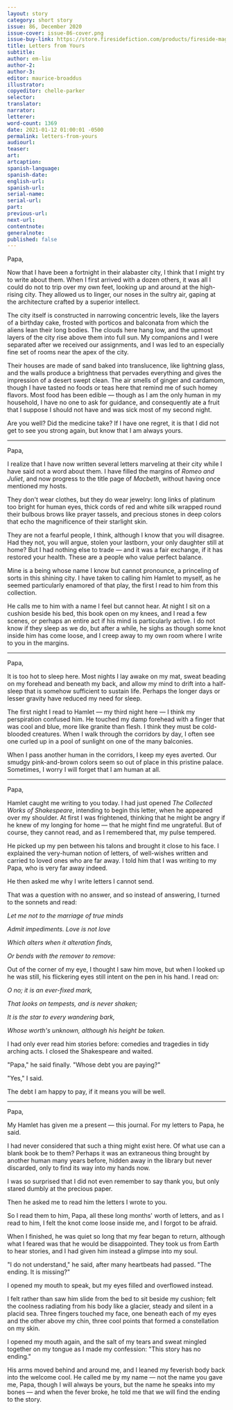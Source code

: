 ```yaml
---
layout: story
category: short story
issue: 86, December 2020
issue-cover: issue-86-cover.png
issue-buy-link: https://store.firesidefiction.com/products/fireside-magazine-issue-86-december-2020
title: Letters from Yours
subtitle:
author: em-liu
author-2:
author-3:
editor: maurice-broaddus
illustrator:
copyeditor: chelle-parker
selector:
translator:
narrator:
letterer:
word-count: 1369
date: 2021-01-12 01:00:01 -0500
permalink: letters-from-yours
audiourl:
teaser:
art:
artcaption:
spanish-language:
spanish-date:
english-url:
spanish-url:
serial-name:
serial-url:
part:
previous-url:
next-url:
contentnote:
generalnote:
published: false
---
```

Papa,

Now that I have been a fortnight in their alabaster city, I think that I might try to write about them. When I first arrived with a dozen others, it was all I could do not to trip over my own feet, looking up and around at the high-rising city. They allowed us to linger, our noses in the sultry air, gaping at the architecture crafted by a superior intellect.

The city itself is constructed in narrowing concentric levels, like the layers of a birthday cake, frosted with porticos and balconata from which the aliens lean their long bodies. The clouds here hang low, and the upmost layers of the city rise above them into full sun. My companions and I were separated after we received our assignments, and I was led to an especially fine set of rooms near the apex of the city.

Their houses are made of sand baked into translucence, like lightning glass, and the walls produce a brightness that pervades everything and gives the impression of a desert swept clean. The air smells of ginger and cardamom, though I have tasted no foods or teas here that remind me of such homey flavors. Most food has been edible — though as I am the only human in my household, I have no one to ask for guidance, and consequently ate a fruit that I suppose I should not have and was sick most of my second night.

Are you well? Did the medicine take? If I have one regret, it is that I did not get to see you strong again, but know that I am always yours.

----

Papa,

I realize that I have now written several letters marveling at their city while I have said not a word about them. I have filled the margins of _Romeo and Juliet_, and now progress to the title page of _Macbeth_, without having once mentioned my hosts.

They don't wear clothes, but they do wear jewelry: long links of platinum too bright for human eyes, thick cords of red and white silk wrapped round their bulbous brows like prayer tassels, and precious stones in deep colors that echo the magnificence of their starlight skin.

They are not a fearful people, I think, although I know that you will disagree. Had they not, you will argue, stolen your lastborn, your only daughter still at home? But I had nothing else to trade — and it was a fair exchange, if it has restored your health. These are a people who value perfect balance.

Mine is a being whose name I know but cannot pronounce, a princeling of sorts in this shining city. I have taken to calling him Hamlet to myself, as he seemed particularly enamored of that play, the first I read to him from this collection.

He calls me to him with a name I feel but cannot hear. At night I sit on a cushion beside his bed, this book open on my knees, and I read a few scenes, or perhaps an entire act if his mind is particularly active. I do not know if they sleep as we do, but after a while, he sighs as though some knot inside him has come loose, and I creep away to my own room where I write to you in the margins.

----

Papa,

It is too hot to sleep here. Most nights I lay awake on my mat, sweat beading on my forehead and beneath my back, and allow my mind to drift into a half-sleep that is somehow sufficient to sustain life. Perhaps the longer days or lesser gravity have reduced my need for sleep.

The first night I read to Hamlet — my third night here — I think my perspiration confused him. He touched my damp forehead with a finger that was cool and blue, more like granite than flesh. I think they must be cold-blooded creatures. When I walk through the corridors by day, I often see one curled up in a pool of sunlight on one of the many balconies.

When I pass another human in the corridors, I keep my eyes averted. Our smudgy pink-and-brown colors seem so out of place in this pristine palace. Sometimes, I worry I will forget that I am human at all.

----

Papa,

Hamlet caught me writing to you today. I had just opened _The Collected Works of Shakespeare_, intending to begin this letter, when he appeared over my shoulder. At first I was frightened, thinking that he might be angry if he knew of my longing for home — that he might find me ungrateful. But of course, they cannot read, and as I remembered that, my pulse tempered.

He picked up my pen between his talons and brought it close to his face. I explained the very-human notion of letters, of well-wishes written and carried to loved ones who are far away. I told him that I was writing to my Papa, who is very far away indeed.

He then asked me why I write letters I cannot send.

That was a question with no answer, and so instead of answering, I turned to the sonnets and read:

_Let me not to the marriage of true minds_

_Admit impediments. Love is not love_

_Which alters when it alteration finds,_

_Or bends with the remover to remove:_

Out of the corner of my eye, I thought I saw him move, but when I looked up he was still, his flickering eyes still intent on the pen in his hand. I read on:

_O no; it is an ever-fixed mark,_

_That looks on tempests, and is never shaken;_

_It is the star to every wandering bark,_

_Whose worth's unknown, although his height be taken._

I had only ever read him stories before: comedies and tragedies in tidy arching acts. I closed the Shakespeare and waited.

"Papa," he said finally. "Whose debt you are paying?"

"Yes," I said.

The debt I am happy to pay, if it means you will be well.

----

Papa,

My Hamlet has given me a present — this journal. For my letters to Papa, he said.

I had never considered that such a thing might exist here. Of what use can a blank book be to them? Perhaps it was an extraneous thing brought by another human many years before, hidden away in the library but never discarded, only to find its way into my hands now.

I was so surprised that I did not even remember to say thank you, but only stared dumbly at the precious paper.

Then he asked me to read him the letters I wrote to you.

So I read them to him, Papa, all these long months' worth of letters, and as I read to him, I felt the knot come loose inside me, and I forgot to be afraid.

When I finished, he was quiet so long that my fear began to return, although what I feared was that he would be disappointed. They took us from Earth to hear stories, and I had given him instead a glimpse into my soul.

"I do not understand," he said, after many heartbeats had passed. "The ending. It is missing?"

I opened my mouth to speak, but my eyes filled and overflowed instead.

I felt rather than saw him slide from the bed to sit beside my cushion; felt the coolness radiating from his body like a glacier, steady and silent in a placid sea. Three fingers touched my face, one beneath each of my eyes and the other above my chin, three cool points that formed a constellation on my skin.

I opened my mouth again, and the salt of my tears and sweat mingled together on my tongue as I made my confession: "This story has no ending."

His arms moved behind and around me, and I leaned my feverish body back into the welcome cool. He called me by my name — not the name you gave me, Papa, though I will always be yours, but the name he speaks into my bones — and when the fever broke, he told me that we will find the ending to the story.
